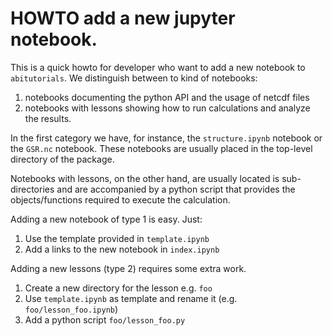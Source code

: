 # HOWTO add a new jupyter notebook.

This is a quick howto for developer who want to add a new notebook to `abitutorials`.
We distinguish between to kind of notebooks:

   1. notebooks documenting the python API and the usage of netcdf files
   2. notebooks with lessons showing how to run calculations and 
      analyze the results.
       
In the first category we have, for instance, the `structure.ipynb` notebook or the `GSR.nc` notebook. 
These notebooks are usually placed in the top-level directory of the package.

Notebooks with lessons, on the other hand, are usually located is sub-directories
and are accompanied by a python script that provides the objects/functions required 
to execute the calculation.

Adding a new notebook of type 1 is easy. Just:

   1. Use the template provided in `template.ipynb`
   2. Add a links to the new notebook in `index.ipynb`
   
Adding a new lessons (type 2) requires some extra work.

   1. Create a new directory for the lesson e.g. `foo`
   2. Use `template.ipynb` as template and rename it (e.g. `foo/lesson_foo.ipynb`)
   3. Add a python script `foo/lesson_foo.py`
   


